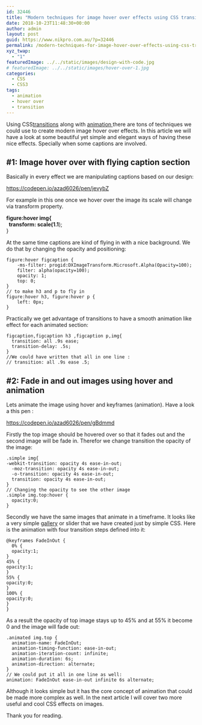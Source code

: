 ```yaml
---
id: 32446
title: "Modern techniques for image hover over effects using CSS transition and animation: part 1"
date: 2018-10-23T11:48:30+00:00
author: admin
layout: post
guid: https://www.nikpro.com.au/?p=32446
permalink: /modern-techniques-for-image-hover-over-effects-using-css-transition-and-animation-part-1/
xyz_twap:
  - "1"
featuredImage: ../../static/images/design-with-code.jpg
# featuredImage: ../../static/images/hover-over-1.jpg
categories:
  - CSS
  - CSS3
tags:
  - animation
  - hover over
  - transition
---
```


Using CSS[transitions](https://www.nikpro.com.au/css-transitions-and-animations-explained-with-examples/) along with [animation ](https://www.nikpro.com.au/learn-how-to-use-css-animation-using-keyframes-with-examples/)there are tons of techniques we could use to create modern image hover over effects. In this article we will have a look at some beautiful yet simple and elegant ways of having these nice effects. Specially when some captions are involved.

## #1: Image hover over with flying caption section

Basically in every effect we are manipulating captions based on our design:

https://codepen.io/azad6026/pen/jevybZ

For example in this one once we hover over the image its scale will change via transform property.&nbsp;

**figure:hover img{  
&nbsp; transform: scale(1.1**);  
}

At the same time captions are kind of flying in with a nice background. We do that by changing the opacity and positioning:

```
figure:hover figcaption {
    -ms-filter: progid:DXImageTransform.Microsoft.Alpha(Opacity=100);
    filter: alpha(opacity=100);
    opacity: 1;
    top: 0;
}
// to make h3 and p to fly in
figure:hover h3, figure:hover p {
    left: 0px;
}
```

Practically we get advantage of transitions to have a smooth animation like effect for each animated section:

```
figcaption,figcaption h3 ,figcaption p,img{
  transition: all .9s ease;
  transition-delay: .5s;
}
//We could have written that all in one line :
// transition: all .9s ease .5;
```

## #2: Fade in and out images using hover and animation

Lets animate the image using hover and keyframes (animation). Have a look a this pen :

https://codepen.io/azad6026/pen/gBdmmd

Firstly the top image should be hovered over so that it fades out and the second image will be fade in. Therefor we change transition the opacity of the image:

```
.simple img{
-webkit-transition: opacity 4s ease-in-out;
  -moz-transition: opacity 4s ease-in-out;
  -o-transition: opacity 4s ease-in-out;
  transition: opacity 4s ease-in-out;
}
// Changing the opacity to see the other image
.simple img.top:hover {
  opacity:0;
}
```

Secondly we have the same images that animate in a timeframe. It looks like a very simple [gallery](https://www.nikpro.com.au/how-to-build-a-simple-gallery-using-flexbox-and-javascript/) or slider that we have created just by simple CSS. Here is the animation with four transition steps defined into it:

```
@keyframes FadeInOut {
  0% {
  opacity:1;
}
45% {
opacity:1;
}
55% {
opacity:0;
}
100% {
opacity:0;
}
}
```

As a result the opacity of top image stays up to 45% and at 55% it become 0 and the image will fade out:

```
.animated img.top {
  animation-name: FadeInOut;
  animation-timing-function: ease-in-out;
  animation-iteration-count: infinite;
  animation-duration: 6s;
  animation-direction: alternate;
}
// We could put it all in one line as well:
animation: FadeInOut ease-in-out infinite 6s alternate;
```

Although it looks simple but it has the core concept of animation that could be made more complex as well. In the next article I will cover two more useful and cool CSS effects on images.

Thank you for reading.
